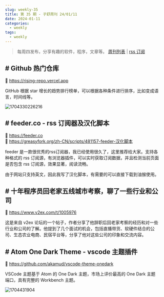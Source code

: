 ```yaml
---
slug: weekly-35
title: 第 35 期 - 子舒周刊 24/01/11
date: 2024-01-11
categories:
  - weekly
tags:
  - weekly
---
```


> 每周四发布，分享有趣的软件，程序，文章等。 [周刊列表](/categories/weekly/) | [rss 订阅](/categories/weekly/index.xml)

## # Github 热门仓库

🔗 https://rising-repo.vercel.app

GitHub 根据 star 增长的趋势排行榜单，可以根据各种条件进行排序，比如变成语言，时间线等。

![1704330226216](https://imgurl.zishu.me/2024/01/1704330226216.webp)

## # feeder.co - rss 订阅器及汉化脚本

🔗 https://feeder.co  
🔗 https://greasyfork.org/zh-CN/scripts/481157-feeder-汉化脚本  

feeder 是一款很优秀的rss订阅器，我已经使用很久了，这里推荐给大家。支持各种格式的 rss 订阅源，有浏览器插件，可以实时获取订阅数据，并且检测当前页面是否包含 rss 订阅源，效果显著，阅读流畅。

由于网站只支持英文，因此我写了汉化脚本，有需要的可以直接下载到油猴使用。

## # 十年程序员回老家五线城市考察，聊了一些行业和公司

🔗 https://www.v2ex.com/t/1005976

这是来自 v2ex 论坛的一个帖子，作者分享了他辞职后回老家考察的经历和对一些行业和公司的了解。他提到了几个面试的机会，包括直播带货、软硬件结合的公司、生态农业电商、民宿平台等，分享了他对这些公司的印象和交流内容。

## # Atom One Dark Theme - vscode 主题插件

🔗 https://github.com/akamud/vscode-theme-onedark

VSCode 主题基于 Atom 的 One Dark 主题，市场上评价最高的 One Dark 主题端口，具有完整的 Workbench 主题。

![1704431904](https://imgurl.zishu.me/2024/01/1704431904.webp)
